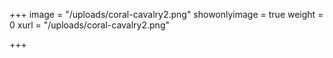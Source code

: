 +++
image = "/uploads/coral-cavalry2.png"
showonlyimage = true
weight = 0
xurl = "/uploads/coral-cavalry2.png"

+++
